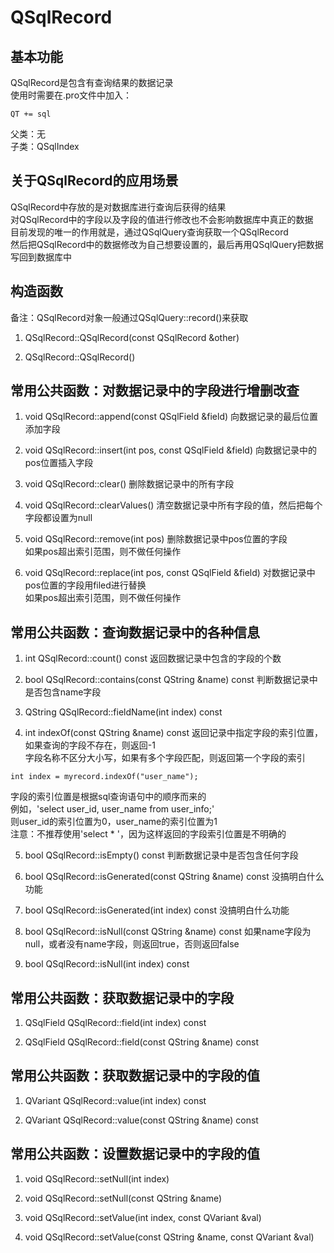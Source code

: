 # QSqlRecord

## 基本功能
QSqlRecord是包含有查询结果的数据记录  
使用时需要在.pro文件中加入：  
```
QT += sql
```
父类：无  
子类：QSqlIndex  


## 关于QSqlRecord的应用场景
QSqlRecord中存放的是对数据库进行查询后获得的结果  
对QSqlRecord中的字段以及字段的值进行修改也不会影响数据库中真正的数据  
目前发现的唯一的作用就是，通过QSqlQuery查询获取一个QSqlRecord  
然后把QSqlRecord中的数据修改为自己想要设置的，最后再用QSqlQuery把数据写回到数据库中  


## 构造函数
备注：QSqlRecord对象一般通过QSqlQuery::record()来获取
1. QSqlRecord::QSqlRecord(const QSqlRecord &other)

2. QSqlRecord::QSqlRecord()


## 常用公共函数：对数据记录中的字段进行增删改查
1. void QSqlRecord::append(const QSqlField &field)
向数据记录的最后位置添加字段  

2. void QSqlRecord::insert(int pos, const QSqlField &field)
向数据记录中的pos位置插入字段  

3. void QSqlRecord::clear()
删除数据记录中的所有字段  

4. void QSqlRecord::clearValues()
清空数据记录中所有字段的值，然后把每个字段都设置为null  

5. void QSqlRecord::remove(int pos)
删除数据记录中pos位置的字段  
如果pos超出索引范围，则不做任何操作  

6. void QSqlRecord::replace(int pos, const QSqlField &field)
对数据记录中pos位置的字段用filed进行替换  
如果pos超出索引范围，则不做任何操作  


## 常用公共函数：查询数据记录中的各种信息
1. int QSqlRecord::count() const
返回数据记录中包含的字段的个数  

2. bool QSqlRecord::contains(const QString &name) const
判断数据记录中是否包含name字段  

3. QString QSqlRecord::fieldName(int index) const

4. int indexOf(const QString &name) const
返回记录中指定字段的索引位置，如果查询的字段不存在，则返回-1  
字段名称不区分大小写，如果有多个字段匹配，则返回第一个字段的索引  
```
int index = myrecord.indexOf("user_name");
```
字段的索引位置是根据sql查询语句中的顺序而来的  
例如，'select user_id, user_name from user_info;'  
则user_id的索引位置为0，user_name的索引位置为1  
注意：不推荐使用'select * '，因为这样返回的字段索引位置是不明确的  

5. bool QSqlRecord::isEmpty() const
判断数据记录中是否包含任何字段  

6. bool QSqlRecord::isGenerated(const QString &name) const
没搞明白什么功能  

7. bool QSqlRecord::isGenerated(int index) const
没搞明白什么功能  

8. bool QSqlRecord::isNull(const QString &name) const
如果name字段为null，或者没有name字段，则返回true，否则返回false  

9. bool QSqlRecord::isNull(int index) const


## 常用公共函数：获取数据记录中的字段
1. QSqlField QSqlRecord::field(int index) const

2. QSqlField QSqlRecord::field(const QString &name) const


## 常用公共函数：获取数据记录中的字段的值
1. QVariant QSqlRecord::value(int index) const

2. QVariant QSqlRecord::value(const QString &name) const


## 常用公共函数：设置数据记录中的字段的值
1. void QSqlRecord::setNull(int index)

2. void QSqlRecord::setNull(const QString &name)

3. void QSqlRecord::setValue(int index, const QVariant &val)

4. void QSqlRecord::setValue(const QString &name, const QVariant &val)



